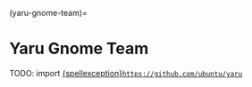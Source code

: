 (yaru-gnome-team)=
# Yaru Gnome Team

TODO: import [{spellexception}`https://github.com/ubuntu/yaru`](https://github.com/ubuntu/yaru)
